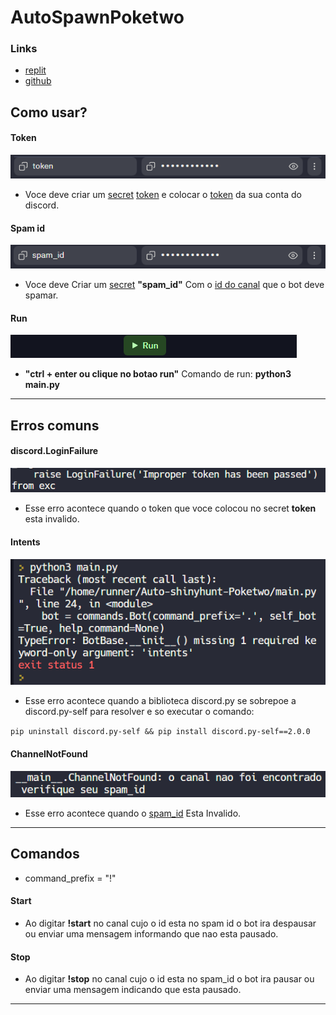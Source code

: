 # AutoSpawnPoketwo
### Links

- [replit](https://replit.com/@Raquison/AutoSpawnPoketwo)
- [github](https://github.com/Kameil/AutoSpawnPoketwo/tree/main)

## Como usar?

#### Token
![Secret/token](https://raw.githubusercontent.com/Kameil/arquivos-para-eu-da-uns-request-tendeu/main/imagens/Screenshot_37.png "Secret/token")

- Voce deve criar um [secret](https://docs.replit.com/programming-ide/workspace-features/secrets) [token](https://pt.thefilibusterblog.com/chto-takoe-token-discord-i-kak-ego-poluchit/) e colocar o [token](https://pt.thefilibusterblog.com/chto-takoe-token-discord-i-kak-ego-poluchit/) da sua conta do discord.


#### Spam id
![secret/spam_id](https://raw.githubusercontent.com/Kameil/arquivos-para-eu-da-uns-request-tendeu/main/imagens/Screenshot_38.png "secret/spam_id")

- Voce deve Criar um [secret](https://docs.replit.com/programming-ide/workspace-features/secrets) **"spam_id"** Com o [id do canal](https://media.discordapp.net/attachments/1128720966575464488/1157726926027358258/Screenshot_40.png?ex=6519a8b8&is=65185738&hm=d1e0dda82854d779aa52e3563b1bfe73a8dc5a5bc8b050b99799968c4014d3b1&=) que o bot deve spamar.


#### Run
![run replit](https://raw.githubusercontent.com/Kameil/arquivos-para-eu-da-uns-request-tendeu/main/imagens/Screenshot_39.png "run replit")

- **"ctrl + enter ou clique no botao run"**
Comando de run: **python3 main.py**


------------



## Erros comuns
#### discord.LoginFailure

![improper token](https://raw.githubusercontent.com/Kameil/arquivos-para-eu-da-uns-request-tendeu/main/imagens/Screenshot_32.png "improper token")

- Esse erro acontece quando o token que voce colocou no secret **token** esta invalido.


#### Intents

![missing intents](https://raw.githubusercontent.com/Kameil/arquivos-para-eu-da-uns-request-tendeu/main/imagens/Screenshot_35.png "missing intents")

- Esse erro acontece quando a biblioteca discord.py se sobrepoe a discord.py-self para resolver e so executar o comando:
 
`pip uninstall discord.py-self && pip install discord.py-self==2.0.0`


#### ChannelNotFound

![ChannelNotFound](https://raw.githubusercontent.com/Kameil/arquivos-para-eu-da-uns-request-tendeu/main/imagens/Screenshot_43.png "channel not Found")
- Esse erro acontece quando o [spam_id](https://github.com/Kameil/AutoSpawnPoketwo#spam-id) Esta Invalido.

------------


## Comandos
- command_prefix = "!"

#### Start
- Ao digitar **!start** no canal cujo o id esta no spam id o bot ira despausar ou enviar uma mensagem informando que nao esta pausado.

#### Stop
- Ao digitar **!stop** no canal cujo o id esta no spam_id o bot ira pausar ou enviar uma mensagem indicando que esta pausado.


------------

